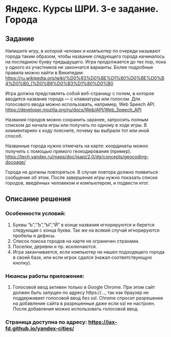 # Яндекс. Курсы ШРИ. 3-е задание. Города

## Задание

Напишите игру, в которой человек и компьютер по очереди называют города таким образом, чтобы название следующего города начиналось на последнюю букву предыдущего. Игра продолжается до тех пор, пока у одного из участников не закончатся варианты. Более подробные правила можно найти в Википедии: <https://ru.wikipedia.org/wiki/%D0%93%D0%BE%D1%80%D0%BE%D0%B4%D0%B0_(%D0%B8%D0%B3%D1%80%D0%B0>

Игра должна представлять собой веб-страницу с полем, в которое вводится название города — с клавиатуры или голосом. Для голосового ввода можно использовать, например, Web Speech API.
https://developer.mozilla.org/ru/docs/Web/API/Web_Speech_API

Названия городов можно сохранить заранее, запросить полным списком до начала игры или получать по одному в ходе игры. В комментариях к коду поясните, почему вы выбрали тот или иной способ.

Названные города нужно отмечать на карте: координаты можно получить с помощью прямого геокодирования (пример). 
https://tech.yandex.ru/maps/doc/jsapi/2.0/dg/concepts/geocoding-docpage/

Города не должны повторяться. В случае повтора должно появиться сообщение об этом. После завершения игры нужно показать списки городов, введённых человеком и компьютером, и подвести итог.


## Описание решения

### Особенности условий:
1) Буквы “Ь”,“Ъ”,“Ы”,“Й” в конце названия игнорируются и берется следующая с конца буква. Так же на всякий случай игнорируются пробелы и дефисы.
2) Список поиска городов на карте не ограничен странами.
3) Поселки, деревни и пр. исключаются.
4) Игра заканчивается, если компьютер не нашел подходящего города в своей базе, или если игрок сдался (нажал соответствующую кнопку).

### Нюансы работы приложения:
1) Голосовой ввод активен только в Google Chrome. При этом сайт должен быть запущен по адресу https://..., так как браузер не поддерживает голосовой ввод без ssl. Chrome спросит разрешение на добавление сайта в разрешенные даже если ssl не настроен. После добавления можно использовать голосовой ввод.


### Страница доступна по адресу: <https://jax-fd.github.io/yandex-cities/> 